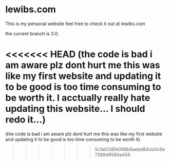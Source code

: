 # lewibs.com
This is my personal website feel free to check it out at lewibs.com

the current branch is 3.0.

<<<<<<< HEAD
(the code is bad i am aware plz dont hurt me this was like my first website and updating it to be good is too time consuming to be worth it. I acctually really hate updating this website... I should redo it...)
=======
(the code is bad i am aware plz dont hurt me this was like my first website and updating it to be good is too time consuming to be worth it)
>>>>>>> 5c1ab136fe096b6aebd84cb0c6e7389d9560a456
